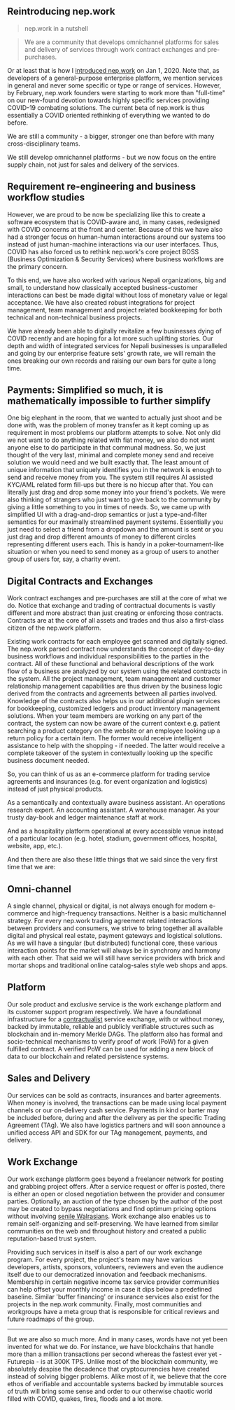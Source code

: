 ## Reintroducing nep.work

> nep.work in a nutshell

> We are a community that develops omnichannel platforms for sales and delivery of services through work contract exchanges and pre-purchases. 

Or at least that is how I [introduced nep.work](https://risav.dev/introducing-nepwork-ck5294zz401bvmus1p2oskup0) on Jan 1, 2020. Note that, as developers of a general-purpose enterprise platform, we mention services in general and never some specific or type or range of services. However, by February, nep.work founders were starting to work more than "full-time" on our new-found devotion towards highly specific services providing COVID-19 combating solutions. The current beta of nep.work is thus essentially a COVID oriented rethinking of everything we wanted to do before.

We are still a community - a bigger, stronger one than before with many cross-disciplinary teams. 

We still develop omnichannel platforms - but we now focus on the entire supply chain, not just for sales and delivery of the services.

## Requirement re-engineering and business workflow studies

However, we are proud to be now be specializing like this to create a software ecosystem that is COVID-aware and, in many cases, redesigned with COVID concerns at the front and center. Because of this we have also had a stronger focus on human-human interactions around our systems too instead of just human-machine interactions via our user interfaces. Thus, COVID has also forced us to rethink nep.work's core project BOSS (Business Optimization & Security Services) where business workflows are the primary concern. 

To this end, we have also worked with various Nepali organizations, big and small, to understand how classically accepted business-customer interactions can best be made digital without loss of monetary value or legal acceptance. We have also created robust integrations for project management, team management and project related bookkeeping for both technical and non-technical business projects. 

We have already been able to digitally revitalize a few businesses dying of COVID recently and are hoping for a lot more such uplifting stories. Our depth and width of integrated services for Nepali businesses is unparalleled and going by our enterprise feature sets' growth rate, we will remain the ones breaking our own records and raising our own bars for quite a long time.

## Payments: Simplified so much, it is mathematically impossible to further simplify

One big elephant in the room, that we wanted to actually just shoot and be done with, was the problem of money transfer as it kept coming up as requirement in most problems our platform attempts to solve. Not only did we not want to do anything related with fiat money, we also do not want anyone else to do participate in that communal madness. So, we just thought of the very last, minimal and complete money send and receive solution we would need and we built exactly that. The least amount of unique information that uniquely identifies you in the network is enough to send and receive money from you. The system still requires AI assisted KYC/AML related form fill-ups but there is no hiccup after that. You can literally just drag and drop some money into your friend's pockets. We were also thinking of strangers who just want to give back to the community by giving a little something to you in times of needs. So, we came up with simplified UI with a drag-and-drop semantics or just a type-and-filter semantics for our maximally streamlined payment systems. Essentially you just need to select a friend from a dropdown and the amount is sent or you just drag and drop different amounts of money to different circles representing different users each. This is handy in a poker-tournament-like situation or when you need to send money as a group of users to another group of users for, say, a charity event. 


## Digital Contracts and Exchanges

Work contract exchanges and pre-purchases are still at the core of what we do. Notice that exchange and trading of contractual documents is vastly different and more abstract than just creating or enforcing those contracts. Contracts are at the core of all assets and trades and thus also a first-class citizen of the nep.work platform.

Existing work contracts for each employee get scanned and digitally signed. The nep.work parsed contract now understands the concept of day-to-day business workflows and individual responsibilities to the parties in the contract. All of these functional and behavioral descriptions of the work flow of a business are analyzed by our system using the related contracts in the system. All the project management, team management and customer relationship management capabilities are thus driven by the business logic derived from the contracts and agreements between all parties involved. Knowledge of the contracts also helps us in our additional plugin services for bookkeeping, customized ledgers and product inventory management solutions. When your team members are working on any part of the contract, the system can now be aware of the current context e.g. patient searching a product category on the website or an employee looking up a return policy for a certain item. The former would receive intelligent assistance to help with the shopping - if needed. The latter would receive a complete takeover of the system in contextually looking up the specific business document needed.

So, you can think of us as an e-commerce platform for trading service agreements and insurances (e.g. for event organization and logistics) instead of just physical products. 

As a semantically and contextually aware business assistant. An operations research expert. An accounting assistant. A warehouse manager. As your trusty day-book and ledger maintenance staff at work.

And as a hospitality platform operational at every accessible venue instead of a particular location (e.g. hotel, stadium, government offices, hospital, website, app, etc.).

And then there are also these little things that we said since the very first time that we are:

## Omni-channel

A single channel, physical or digital, is not always enough for modern e-commerce and high-frequency transactions. Neither is a basic multichannel strategy. For every nep.work trading agreement related interactions between providers and consumers, we strive to bring together all available digital and physical real estate, payment gateways and logistical solutions. As we will have a singular (but distributed) functional core, these various interaction points for the market will always be in synchrony and harmony with each other. That said we will still have service providers with brick and mortar shops and traditional online catalog-sales style web shops and apps.

## Platform

Our sole product and exclusive service is the work exchange platform and its customer support program respectively. We have a foundational infrastructure for a [contractualist](https://plato.stanford.edu/entries/contractualism/) service exchange, with or without money, backed by immutable, reliable and publicly verifiable structures such as blockchain and in-memory Merkle DAGs. The platform also has formal and socio-technical mechanisms to verify proof of work (PoW) for a given fulfilled contract. A verified PoW can be used for adding a new block of data to our blockchain and related persistence systems.

## Sales and Delivery

Our services can be sold as contracts, insurances and barter agreements. When money is involved, the transactions can be made using local payment channels or our on-delivery cash service. Payments in kind or barter may be included before, during and after the delivery as per the specific Trading Agreement (TAg). We also have logistics partners and will soon announce a unified access API and SDK for our TAg management, payments, and delivery. 

## Work Exchange

Our work exchange platform goes beyond a freelancer network for posting and grabbing project offers. After a service request or offer is posted, there is either an open or closed negotiation between the provider and consumer parties. Optionally, an auction of the type chosen by the author of the post may be created to bypass negotiations and find optimum pricing options without involving [senile Walrasians](https://www.econlib.org/archives/2010/09/the_senile_walr.html).
Work exchange also enables us to remain self-organizing and self-preserving. We have learned from similar communities on the web and throughout history and created a public reputation-based trust system. 

Providing such services in itself is also a part of our work exchange program.  For every project, the project's team may have various developers, artists, sponsors, volunteers, reviewers and even the audience itself due to our democratized innovation and feedback mechanisms. Membership in certain negative income tax service provider communities can help offset your monthly income in case it dips below a predefined baseline. Similar 'buffer financing' or insurance services also exist for the projects in the nep.work community. Finally, most communities and workgroups have a meta group that is responsible for critical reviews and future roadmaps of the group.

____________________________________________________

But we are also so much more. And in many cases, words have not yet been invented for what we do. For instance, we have blockchains that handle more than a million transactions per second whereas the fastest ever yet - Futurepia - is at 300K TPS. Unlike most of the blockchain community, we absolutely despise the decadence that cryptocurrencies have created instead of solving bigger problems. Alike most of it, we believe that the core ethos of verifiable and accountable systems backed by immutable sources of truth will bring some sense and order to our otherwise chaotic world filled with COVID, quakes, fires, floods and a lot more.
